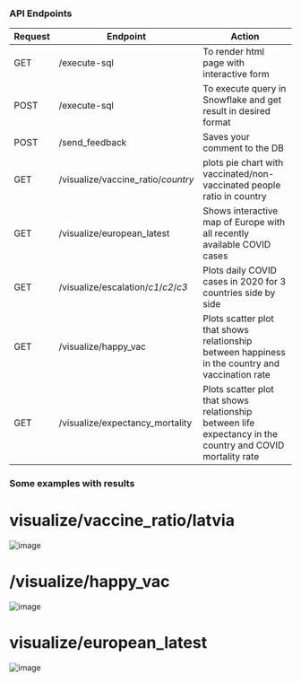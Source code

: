 ### API Endpoints
| Request | Endpoint | Action |
| --- | --- | --- |
| GET | /execute-sql | To render html page with interactive form |
| POST | /execute-sql | To execute query in Snowflake and get result in desired format |
| POST | /send_feedback | Saves your comment to the DB |
| GET | /visualize/vaccine_ratio/_country_ | plots pie chart with vaccinated/non-vaccinated people ratio in country |
| GET | /visualize/european_latest | Shows interactive map of Europe with all recently available COVID cases |
| GET | /visualize/escalation/_c1_/_c2_/_c3_ | Plots daily COVID cases in 2020 for 3 countries side by side |
| GET | /visualize/happy_vac | Plots scatter plot that shows relationship between happiness in the country and vaccination rate |
| GET | /visualize/expectancy_mortality | Plots scatter plot that shows relationship between life expectancy in the country and COVID mortality rate |

### Some examples with results
# visualize/vaccine_ratio/latvia 
![image](https://github.com/IvoDz/covid_api/assets/97388815/12ab9fec-b8e5-49f8-b4bc-f57df3efdf95)

# /visualize/happy_vac
![image](https://github.com/IvoDz/covid_api/assets/97388815/42484c8d-36d4-4200-9358-7ce0c5318770)

# visualize/european_latest
![image](https://github.com/IvoDz/covid_api/assets/97388815/55c757c1-59e3-409f-95d3-c77140657554)










